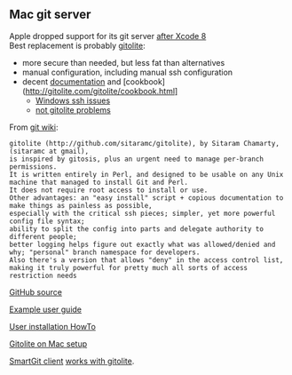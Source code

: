 ---
---
## Mac git server
Apple dropped support for its git server [after Xcode 8](https://forums.developer.apple.com/thread/87617)  
Best replacement is probably [gitolite](http://gitolite.com/gitolite/overview.html):
- more secure than needed, but less fat than alternatives
- manual configuration, including manual ssh configuration
- decent [documentation](http://gitolite.com/gitolite/) and
[cookbook](http://gitolite.com/gitolite/cookbook.html]  
  - [Windows ssh issues](http://gitolite.com/gitolite/sts.html#windows-issues)
  - [not gitolite problems](http://gitolite.com/gitolite/emergencies.html#things-that-are-not-gitolite-problems)

From [git wiki](https://git.wiki.kernel.org/index.php/Interfaces,_frontends,_and_tools):  
```
gitolite (http://github.com/sitaramc/gitolite), by Sitaram Chamarty, (sitaramc at gmail),
is inspired by gitosis, plus an urgent need to manage per-branch permissions.
It is written entirely in Perl, and designed to be usable on any Unix machine that managed to install Git and Perl.
It does not require root access to install or use.
Other advantages: an "easy install" script + copious documentation to make things as painless as possible,
especially with the critical ssh pieces; simpler, yet more powerful config file syntax;
ability to split the config into parts and delegate authority to different people;
better logging helps figure out exactly what was allowed/denied and why; "personal" branch namespace for developers.
Also there's a version that allows "deny" in the access control list,
making it truly powerful for pretty much all sorts of access restriction needs
```

[GitHub source](https://github.com/sitaramc/gitolite#readme)  

[Example user guide](https://wiki.physik.uni-bonn.de/computing/UserGuides/index.php/Git_server)  

[User installation HowTo](https://lobotuerto.com/blog/how-to-setup-your-own-private-git-repositories-with-gitolite/)  

[Gitolite on Mac setup](http://automatica.com.au/2011/01/setup-git-server-on-mac-osx-server/)  

[SmartGit client](https://examples.javacodegeeks.com/software-development/git/best-git-clients-linux-windows/)
[works with gitolite](http://smartgit.3668570.n2.nabble.com/Gitolite-SmartGit-td6766776.html).


